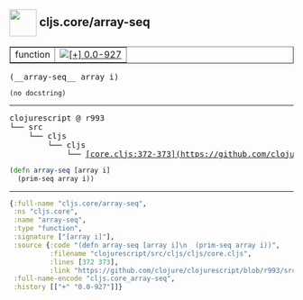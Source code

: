 ## <img width="48px" valign="middle" src="http://i.imgur.com/Hi20huC.png"> cljs.core/array-seq

 <table border="1">
<tr>
<td>function</td>
<td><a href="https://github.com/cljsinfo/api-refs/tree/0.0-927"><img valign="middle" alt="[+] 0.0-927" src="https://img.shields.io/badge/+-0.0--927-lightgrey.svg"></a> </td>
</tr>
</table>

 <samp>
(__array-seq__ array i)<br>
</samp>

```
(no docstring)
```

---

 <pre>
clojurescript @ r993
└── src
    └── cljs
        └── cljs
            └── <ins>[core.cljs:372-373](https://github.com/clojure/clojurescript/blob/r993/src/cljs/cljs/core.cljs#L372-L373)</ins>
</pre>

```clj
(defn array-seq [array i]
  (prim-seq array i))
```


---

```clj
{:full-name "cljs.core/array-seq",
 :ns "cljs.core",
 :name "array-seq",
 :type "function",
 :signature ["[array i]"],
 :source {:code "(defn array-seq [array i]\n  (prim-seq array i))",
          :filename "clojurescript/src/cljs/cljs/core.cljs",
          :lines [372 373],
          :link "https://github.com/clojure/clojurescript/blob/r993/src/cljs/cljs/core.cljs#L372-L373"},
 :full-name-encode "cljs.core_array-seq",
 :history [["+" "0.0-927"]]}

```
